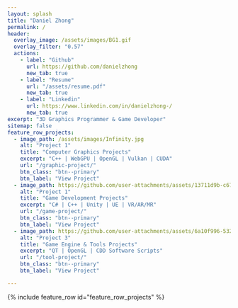 ```yaml
---
layout: splash
title: "Daniel Zhong"
permalink: /
header:
  overlay_image: /assets/images/BG1.gif
  overlay_filter: "0.57"
  actions:
    - label: "Github"
      url: https://github.com/danielzhong
      new_tab: true
    - label: "Resume"
      url: "/assets/resume.pdf"
      new_tab: true
    - label: "Linkedin"
      url: https://www.linkedin.com/in/danielzhong-/
      new_tab: true
excerpt: "3D Graphics Programmer & Game Developer"
sitemap: false
feature_row_projects:
  - image_path: /assets/images/Infinity.jpg
    alt: "Project 1"
    title: "Computer Graphics Projects"
    excerpt: "C++ | WebGPU | OpenGL | Vulkan | CUDA"
    url: "/graphic-project/"
    btn_class: "btn--primary"
    btn_label: "View Project"
  - image_path: https://github.com/user-attachments/assets/13711d9b-c676-47cb-bc3e-32fc15608c2a
    alt: "Project 1"
    title: "Game Development Projects"
    excerpt: "C# | C++ | Unity | UE | VR/AR/MR"
    url: "/game-project/"
    btn_class: "btn--primary"
    btn_label: "View Project"
  - image_path: https://github.com/user-attachments/assets/6a10f996-5322-4617-b7da-c5b593503c45
    alt: "Project 3"
    title: "Game Engine & Tools Projects"
    excerpt: "QT | OpenGL | CDD Software Scripts"
    url: "/tool-project/"
    btn_class: "btn--primary"
    btn_label: "View Project"

---
```


<!-- Add a static fallback background first -->
<div id="header-bg" class="splash-bg" style="background-image: url('/assets/images/BG1.png');"></div>

<!-- Then load GIF smoothly after -->
<script>
document.addEventListener("DOMContentLoaded", function() {
  const bg = document.getElementById("header-bg");
  const gif = new Image();
  gif.src = "/assets/images/BG1.gif";

  gif.onload = function () {
    bg.style.transition = "background-image 0.5s ease-in-out";
    bg.style.backgroundImage = "url('/assets/images/BG1.gif')";
  };
});
</script>

{% include feature_row id="feature_row_projects" %}